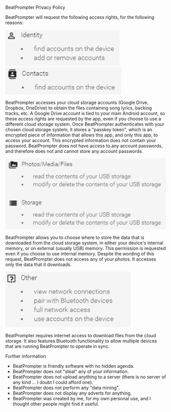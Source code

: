 BeatPrompter Privacy Policy

BeatPrompter will request the following access rights, for the following reasons:

![Identity](./media/policy1.png)
![Contacts](./media/policy2.png)

BeatPrompter accesses your cloud storage accounts (Google Drive, Dropbox, OneDrive) to obtain the files containing song lyrics, backing tracks, etc. A Google Drive account is tied to your main Android account, so these access rights are requested by the app, even if you choose to use a different cloud storage system.
Once BeatPrompter authenticates with your chosen cloud storage system, it stores a "passkey token", which is an encrypted piece of information that allows this app, and only this app, to access your account. This encrypted information does not contain your password. BeatPrompter does not have access to any account passwords, and therefore does not and cannot store any account passwords.

![Media](./media/policy3.png)

BeatPrompter allows you to choose where to store the data that is downloaded from the cloud storage system, in either your device's internal memory, or on external (usually USB) memory. This permission is requested even if you choose to use internal memory.
Despite the wording of this request, BeatPrompter does not access any of your photos. It accesses only the data that it downloads.

![Other](./media/policy4.png)

BeatPrompter requires internet access to download files from the cloud storage. It also features Bluetooth functionality to allow multiple devices that are running BeatPrompter to operate in sync.

Further information
- BeatPrompter is friendly software with no hidden agenda.
- BeatPrompter does not "steal" any of your information.
- BeatPrompter does not upload anything to a server (there is no server of any kind ... I doubt I could afford one).
- BeatPrompter does not perform any "data mining".
- BeatPrompter does not display any adverts for anything.
- BeatPrompter was created by me, for my own personal use, and I thought other people might find it useful.
